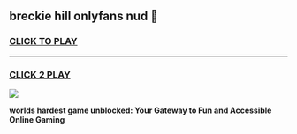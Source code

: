 
## breckie hill onlyfans nud 👋
<h3>
<a href="https://premium.freeplayer.one?title=breckie_hill_onlyfans_nud&ref=13F">CLICK TO PLAY</a></h3>
<hr>

<h3>
<a href="https://premium.freeplayer.one?title=breckie_hill_onlyfans_nud&ref=13F">CLICK 2 PLAY</a>
  
</h3>

<a href="https://premium.freeplayer.one?title=breckie_hill_onlyfans_nud&ref=12F/"><img src="https://clearcache.store/games.png"></a>


**worlds hardest game unblocked: Your Gateway to Fun and Accessible Online Gaming**
